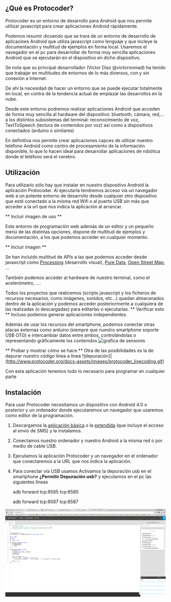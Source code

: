 ## ¿Qué es Protocoder?

Protocoder es un entorno de desarrollo para Android que nos permite utilizar javascript para crear aplicaciones Android rápidamente.

Podemos resumir dicuendo que se trara de  un entorno de desarrollo de aplicacines Android que utiliza javascript  como  lenguaje y que  incleye la documentación y multitud de ejemplos en forma  local. Usaremos el navegador en el pc  para desarrollar de forma muy sencilla aplicaciones Android que se ejecutarán en el dispositivo en dicho dispositivo.

Se nota que su principal desarrollador (Victor Díaz @victornomad) ha tenido que trabajar en multitudes de entornos de lo  más diversos, con y sin conexión a Internet.

De ahí la necesidad de hacer un entorno que se puede ejecutar totalmente en local, en contra de la tendencia actual de emplazar las desarrollos en la nube.

Desde este entorno podremos realizar aplicaciones Android que  acceden de forma muy sencilla al hardware del dispositivo: bluetooth, cámara, red,...  a los distintos subsistemas del terminal: reconocimiento de voz, TextToSpeech (lectura de contenidos por voz) así como a dispositivos conectados (arduino o similares)

En definitiva nos permite crear aplicaciones capces de utilizar nuestro teléfono Android como centro de procesamiento de la información disponible, lo que lo hacen ideal para desarrollar aplicaciones de robótica donde el teléfono será el cerebro.

## Utilización

Para utilizarlo sólo hay que instalar en nuestro dispositivo Android la aplicación Protocoder. Al ejecutarla tendremos acceso vía un navegador web a un potente entorno de desarrollo desde cualquier otro dispositivo que esté conectado a la misma red Wifi o al puerto USB sin más que acceder a la url que nos indica la aplicación al arrancar.

** Incluir imagen de uso **

Este entorno de programación web además de un editor y un pequeño menú de las distintas opciones, dispone de multitud de ejemplos y documentación, a los que podemos acceder en cualquier momento.

** Incluir imagen **

Se han incluido multitud de APIs a las que podemos acceder desde javascript como [Processing](http://processing.org) (desarrollo visual), [Pure Data](http://puredata.org), [Open Street Map](http://openstreetmap.org), ...

También podemos acceder al hardware de nuestro terminal, como el acelerómetro, ....

Todos los proyectos que realicemos (scripts javascript y los ficheros de recursos necesarios, como imágenes, sonidos, etc...)  quedan almacenados dentro de la aplicación y podemos acceder posteriormente a cualquiera de las realizadas (o descargadas) para editarlas o ejecutarlas. ** Verificar esto ** Incluso podemos generar aplicaciones independientes.

Además de usar los recursos del smartphone, podemos conectar otras placas externas como arduino (siempre que nuestro smartphone soporte USB OTG) e intercambiar datos entre ambos, controlándolas o representando gráficamente los contenidos 
![grafica de sensores](http://www.protocoder.org/docs-assets/images/protocoder_dashboard.png)


** Probar y mostrar cómo se hace **
Otra de las posibilidades es la de depurar nuestro código línea a línea ![depuración]|(http://www.protocoder.org/docs-assets/images/protocoder_livecoding.gif)

Con esta aplicación tenemos todo lo necesario para programar en cualquier parte

## Instalación

Para usar Protocoder necesitamos un dispositivo con Android 4.0 o posterior y un ordenador donde ejecutaremos un navegador que usaremos como editor de la programación.

1. Descargamos la [aplicación básica](http://www.protocoder.org/downloads/protocoder-normal-0_97.apk) o la [extendida](http://www.protocoder.org/downloads/protocoder-extended-0_97.apk) (que incluye el acceso al envío de SMS) y la instalamos.

2. Conectamos nuestro ordenador y nuestro Android a la misma red  o por medio de cable USB.

3. Ejecutamos la aplicación Protocoder y un navegador en el ordenador que conectaremos a la URL que nos indica la aplicación.

4. Para conectar vía USB usamos Activamos la depuración usb en el smartphone **¿Permitir Depuración usb?** y ejecutamos en el pc las siguientes líneas


	adb forward tcp:8585 tcp:8585
	
	adb forward tcp:8587 tcp:8587

![ejemplo protocoder](https://raw.githubusercontent.com/javacasm/tutorial-Protocoder/master/captura%20ejemplo%20protocoder.png)
